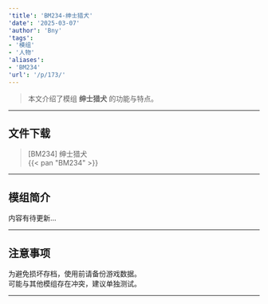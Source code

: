 ```yaml
---
'title': 'BM234-绅士猎犬'
'date': '2025-03-07'
'author': 'Bny'
'tags':
- '模组'
- '人物'
'aliases':
- 'BM234'
'url': '/p/173/'
---
```


> 本文介绍了模组 **绅士猎犬** 的功能与特点。

---

## 文件下载

> [BM234] 绅士猎犬  
{{< pan "BM234" >}}  

---

## 模组简介

>  
内容有待更新...  

---

## 注意事项

>  
为避免损坏存档，使用前请备份游戏数据。  
可能与其他模组存在冲突，建议单独测试。  

---

